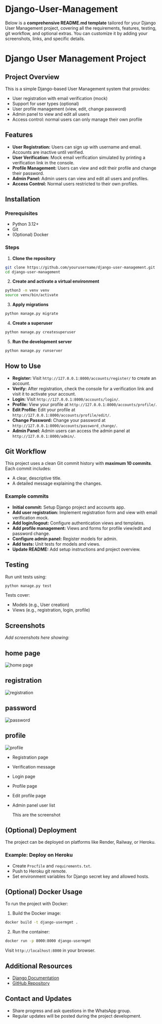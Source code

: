 # Django-User-Management
 Below is a **comprehensive README.md template** tailored for your Django User Management project, covering all the requirements, features, testing, git workflow, and optional extras. You can customize it by adding your screenshots, links, and specific details.

# Django User Management Project

## Project Overview

This is a simple Django-based User Management system that provides:

- User registration with email verification (mock)
- Support for user types (optional)
- User profile management (view, edit, change password)
- Admin panel to view and edit all users
- Access control: normal users can only manage their own profile

## Features

- **User Registration:** Users can sign up with username and email. Accounts are inactive until verified.
- **User Verification:** Mock email verification simulated by printing a verification link in the console.
- **Profile Management:** Users can view and edit their profile and change their password.
- **Admin Panel:** Admin users can view and edit all users and profiles.
- **Access Control:** Normal users restricted to their own profiles.

## Installation

### Prerequisites

- Python 3.12+
- Git
- (Optional) Docker

### Steps

1. **Clone the repository**

```bash
git clone https://github.com/yourusername/django-user-management.git
cd django-user-management
```

2. **Create and activate a virtual environment**

```bash
python3 -m venv venv
source venv/bin/activate
```


3. **Apply migrations**

```bash
python manage.py migrate
```

4. **Create a superuser**

```bash
python manage.py createsuperuser
```

5. **Run the development server**

```bash
python manage.py runserver
```

## How to Use

- **Register:** Visit `http://127.0.0.1:8000/accounts/register/` to create an account.
- **Verify:** After registration, check the console for a verification link and visit it to activate your account.
- **Login:** Visit `http://127.0.0.1:8000/accounts/login/`.
- **Profile:** View your profile at `http://127.0.0.1:8000/accounts/profile/`.
- **Edit Profile:** Edit your profile at `http://127.0.0.1:8000/accounts/profile/edit/`.
- **Change Password:** Change your password at `http://127.0.0.1:8000/accounts/password_change/`.
- **Admin Panel:** Admin users can access the admin panel at `http://127.0.0.1:8000/admin/`.

## Git Workflow

This project uses a clean Git commit history with **maximum 10 commits**. Each commit includes:

- A clear, descriptive title.
- A detailed message explaining the changes.

### Example commits

- **Initial commit:** Setup Django project and accounts app.
- **Add user registration:** Implement registration form and view with email verification mock.
- **Add login/logout:** Configure authentication views and templates.
- **Add profile management:** Views and forms for profile view/edit and password change.
- **Configure admin panel:** Register models for admin.
- **Add tests:** Unit tests for models and views.
- **Update README:** Add setup instructions and project overview.

## Testing

Run unit tests using:

```bash
python manage.py test
```

Tests cover:

- Models (e.g., User creation)
- Views (e.g., registration, login, profile)

## Screenshots

_Add screenshots here showing:_
## home page
![home page](./asset/home.png)

## registration
![registration](./asset/resgester.png)

## password
![password](./asset/change.png)

## profile
![profile](./asset/profile.png)


- Registration page
- Verification message
- Login page
- Profile page
- Edit profile page
- Admin panel user list

  This are the screenshot
  
## (Optional) Deployment

The project can be deployed on platforms like Render, Railway, or Heroku.

### Example: Deploy on Heroku

- Create `Procfile` and `requirements.txt`.
- Push to Heroku git remote.
- Set environment variables for Django secret key and allowed hosts.

## (Optional) Docker Usage

To run the project with Docker:

1. Build the Docker image:

```bash
docker build -t django-usermgmt .
```

2. Run the container:

```bash
docker run -p 8000:8000 django-usermgmt
```

Visit `http://localhost:8000` in your browser.

## Additional Resources

- [Django Documentation](https://docs.djangoproject.com/)
- [GitHub Repository](https://github.com/yourusername/django-user-management)

## Contact and Updates

- Share progress and ask questions in the WhatsApp group.
- Regular updates will be posted during the project development.


